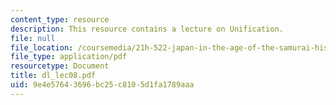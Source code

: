 ```yaml
---
content_type: resource
description: This resource contains a lecture on Unification.
file: null
file_location: /coursemedia/21h-522-japan-in-the-age-of-the-samurai-history-and-film-fall-2006/9e4e57643696bc25c8105d1fa1789aaa_dl_lec08.pdf
file_type: application/pdf
resourcetype: Document
title: dl_lec08.pdf
uid: 9e4e5764-3696-bc25-c810-5d1fa1789aaa
---
```

